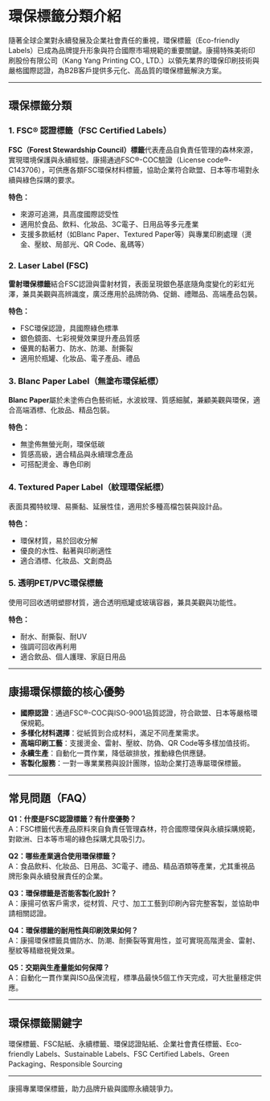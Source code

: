 # 環保標籤分類介紹

隨著全球企業對永續發展及企業社會責任的重視，環保標籤（Eco-friendly Labels）已成為品牌提升形象與符合國際市場規範的重要關鍵。康揚特殊美術印刷股份有限公司（Kang Yang Printing CO., LTD.）以領先業界的環保印刷技術與嚴格國際認證，為B2B客戶提供多元化、高品質的環保標籤解決方案。

---

## 環保標籤分類

### 1. FSC® 認證標籤（FSC Certified Labels）
**FSC（Forest Stewardship Council）標籤**代表產品自負責任管理的森林來源，實現環境保護與永續經營。康揚通過FSC®-COC驗證（License code®-C143706），可供應各類FSC環保材料標籤，協助企業符合歐盟、日本等市場對永續與綠色採購的要求。

**特色：**
- 來源可追溯，具高度國際認受性
- 適用於食品、飲料、化妝品、3C電子、日用品等多元產業
- 支援多款紙材（如Blanc Paper、Textured Paper等）與專業印刷處理（燙金、壓紋、局部光、QR Code、亂碼等）

### 2. Laser Label (FSC)
**雷射環保標籤**結合FSC認證與雷射材質，表面呈現銀色基底隨角度變化的彩虹光澤，兼具美觀與高辨識度，廣泛應用於品牌防偽、促銷、禮贈品、高端產品包裝。

**特色：**
- FSC環保認證，具國際綠色標準
- 銀色鏡面、七彩視覺效果提升產品質感
- 優異的黏著力、防水、防潮、耐撕裂
- 適用於瓶罐、化妝品、電子產品、禮品

### 3. Blanc Paper Label（無塗布環保紙標）
**Blanc Paper**屬於未塗佈白色藝術紙，水波紋理、質感細膩，兼顧美觀與環保，適合高端酒標、化妝品、精品包裝。

**特色：**
- 無塗佈無螢光劑，環保低碳
- 質感高級，適合精品與永續理念產品
- 可搭配燙金、專色印刷

### 4. Textured Paper Label（紋理環保紙標）
表面具獨特紋理、易撕黏、延展性佳，適用於多種高檔包裝與設計品。

**特色：**
- 環保材質，易於回收分解
- 優良的水性、黏著與印刷適性
- 適合酒標、化妝品、文創商品

### 5. 透明PET/PVC環保標籤
使用可回收透明塑膠材質，適合透明瓶罐或玻璃容器，兼具美觀與功能性。

**特色：**
- 耐水、耐撕裂、耐UV
- 強調可回收再利用
- 適合飲品、個人護理、家庭日用品

---

## 康揚環保標籤的核心優勢

- **國際認證**：通過FSC®-COC與ISO-9001品質認證，符合歐盟、日本等嚴格環保規範。
- **多樣化材料選擇**：從紙質到合成材料，滿足不同產業需求。
- **高端印刷工藝**：支援燙金、雷射、壓紋、防偽、QR Code等多樣加值技術。
- **永續生產**：自動化一貫作業，降低碳排放，推動綠色供應鏈。
- **客製化服務**：一對一專業業務與設計團隊，協助企業打造專屬環保標籤。

---

## 常見問題（FAQ）

**Q1：什麼是FSC認證標籤？有什麼優勢？**  
A：FSC標籤代表產品原料來自負責任管理森林，符合國際環保與永續採購規範，對歐洲、日本等市場的綠色採購尤具吸引力。

**Q2：哪些產業適合使用環保標籤？**  
A：食品飲料、化妝品、日用品、3C電子、禮品、精品酒類等產業，尤其重視品牌形象與永續發展責任的企業。

**Q3：環保標籤是否能客製化設計？**  
A：康揚可依客戶需求，從材質、尺寸、加工工藝到印刷內容完整客製，並協助申請相關認證。

**Q4：環保標籤的耐用性與印刷效果如何？**  
A：康揚環保標籤具備防水、防潮、耐撕裂等實用性，並可實現高階燙金、雷射、壓紋等精緻視覺效果。

**Q5：交期與生產量能如何保障？**  
A：自動化一貫作業與ISO品保流程，標準品最快5個工作天完成，可大批量穩定供應。

---

## 環保標籤關鍵字

環保標籤、FSC貼紙、永續標籤、環保認證貼紙、企業社會責任標籤、Eco-friendly Labels、Sustainable Labels、FSC Certified Labels、Green Packaging、Responsible Sourcing

---

康揚專業環保標籤，助力品牌升級與國際永續競爭力。
